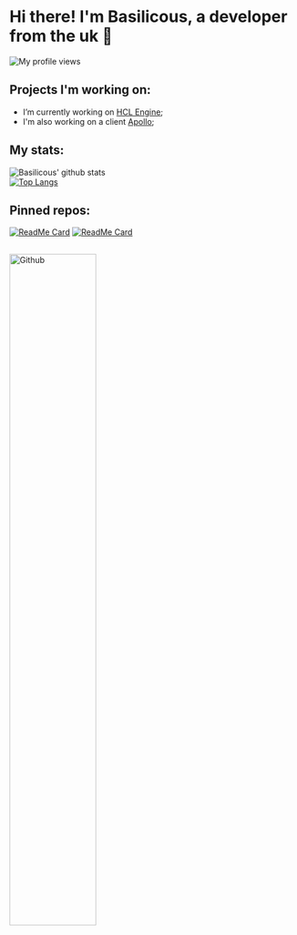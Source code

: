 # Hi there! I'm Basilicous, a developer from the uk 🙂
![My profile views](https://komarev.com/ghpvc/?username=LowSpecCorgi)

<!-- Talking about you -->
## Projects I'm working on:

- I’m currently working on [HCL Engine](https://github.com/LowSpecCorgi/HCL-Engine);
- I'm also working on a client [Apollo](https://github.com/LowSpecCorgi/Apollo);

## My stats:
![Basilicous' github stats](https://github-readme-stats.vercel.app/api?username=LowSpecCorgi&show_icons=true&theme=radical&count_private=true&bg_color=10,e86444,904e95&text_color=FFFFFF&icon_color=FFFFFF&title_color=FFFFFF)\
[![Top Langs](https://github-readme-stats.vercel.app/api/top-langs/?username=LowSpecCorgi&bg_color=10,e86444,904e95&text_color=FFFFFF&icon_color=FFFFFF&title_color=FFFFFF)](https://github.com/anuraghazra/github-readme-stats)

## Pinned repos:
[![ReadMe Card](https://github-readme-stats.vercel.app/api/pin/?username=LowSpecCorgi&repo=HCL-Engine)](https://github.com/anuraghazra/github-readme-stats)
[![ReadMe Card](https://github-readme-stats.vercel.app/api/pin/?username=LowSpecCorgi&repo=Apollo)](https://github.com/anuraghazra/github-readme-stats)

##

<!-- Any image aligned to the right. Beware the width -->
<img width="55%" align="left" alt="Github" src="https://raw.githubusercontent.com/onimur/.github/master/.resources/git-header.svg" />
